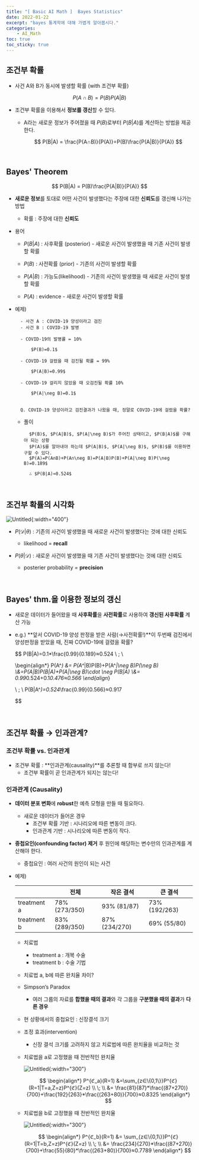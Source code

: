 ```yaml
---
title: "[ Basic AI Math ]  Bayes Statistics"
date: 2022-01-22
excerpt: "bayes 통계학에 대해 가볍게 알아봅시다."
categories: 
    - AI_Math
toc: true
toc_sticky: true
---
```



## 조건부 확률

- 사건 A와 B가 동시에 발생할 확률 (with 조건부 확률)

$$
P(A∩B) = P(B)P(A|B)
$$

- 조건부 확률을 이용해서 **정보를 갱신**할 수 있다.

    - A라는 새로운 정보가 주어졌을 때 $P(B)$로부터 $P(B|A)$를 계산하는 방법을 제공한다.

        $$
        P(B|A) = \frac{P(A∩B)}{P(A)}=P(B)\frac{P(A|B)}{P(A)}
        $$

<br/>

## Bayes' Theorem

$$
P(B|A) = P(B)\frac{P(A|B)}{P(A)}
$$

- **새로운 정보**를 토대로 어떤 사건이 발생했다는 주장에 대한 **신뢰도**를 갱신해 나가는 방법
    - 확률 : 주장에 대한 **신뢰도**
- 용어
    - $P(B|A)$ : 사후확률 (posterior) - 새로운 사건이 발생했을 때 기존 사건이 발생할 확률

    - $P(B)$ : 사전확률 (prior) - 기존의 사건이 발생할 확률

    - $P(A|B)$ : 가능도(likelihood) - 기존의 사건이 발생했을 때 새로운 사건이 발생할 확률

    - $P(A)$ : evidence - 새로운 사건이 발생할 확률
- 예제)
    
    <aside>

        - 사건 A : COVID-19 양성이라고 검진  
        - 사건 B : COVID-19 발병  

        - COVID-19의 발병률 = 10%  
            
            $P(B)=0.1$  
            
        - COVID-19 걸렸을 때 검진될 확률 = 99%  
            
            $P(A|B)=0.99$  
            
        - COVID-19 걸리지 않았을 때 오검진될 확률 10%  
            
            $P(A|\neg B)=0.1$  
            

        Q. COVID-19 양성이라고 검진결과가 나왔을 때, 정말로 COVID-19에 걸렸을 확률?
    
    </aside>
    
    - 풀이
        
        <aside>
        
            $P(B)$, $P(A|B)$, $P(A|\neg B)$가 주어진 상태이고, $P(B|A)$를 구해야 되는 상황  
            $P(A)$를 알아내야 하는데 $P(A|B)$, $P(A|\neg B)$, $P(B)$를 이용하면 구할 수 있다.  
            $P(A)=P(A∩B)+P(A∩\neg B)=P(A|B)P(B)+P(A|\neg B)P(\neg B)=0.189$  
            
            ∴ $P(B|A)≈0.524$
        
        </aside>
        
<br/>

## 조건부 확률의 시각화

![Untitled](/assets/images/posts/AI_Math/bayes_statistics/1.png){:width="400"}

- $P(\mathscr{D}|\theta)$ : 기존의 사건이 발생했을 때 새로운 사건이 발생했다는 것에 대한 신뢰도

    - likelihood = **recall**

- $P(\theta|\mathscr{D})$ : 새로운 사건이 발생했을 때 기존 사건이 발생했다는 것에 대한 신뢰도

    - posterier probability = **precision**

<br/>

## Bayes' thm.을 이용한 정보의 갱신

- 새로운 데이터가 들어왔을 때 **사후확률**을 **사전확률**로 사용하여 **갱신된 사후확률** 계산 가능
- e.g.) **앞서 COVID-19 양성 판정을 받은 사람(→사전확률!)**이 두번째 검진에서 양성판정을 받았을 때, 진짜 COVID-19에 걸렸을 확률?

    $$
    P(B|A)=0.1*\frac{0.99}{0.189}≈0.524
    \\ \; \\

    \begin{align*}
    P(A^*) &= P(A^*|B)P(B)+P(A^*|\neg B)P(\neg B)
    \\&=P(A|B)P(B|A)+P(A|\neg B)\cdot \neg P(B|A)
    \\&= 0.99*0.524+0.1*0.476≈0.566
    \end{align*}

    \\ \; \\
    P(B|A^*)=0.524*\frac{0.99}{0.566}≈0.917

    $$

<br/>

## 조건부 확률 → 인과관계?

### 조건부 확률 vs. 인과관계

- 조건부 확률 : **인과관계(causality)**를 추론할 때 함부로 쓰지 않는다!
    - 조건부 확률이 곧 인과관계가 되지는 않는다!

### 인과관계 (Causality)

- **데이터 분포 변화**에 **robust**한 예측 모형을 만들 때 필요하다.
    - 새로운 데이터가 들어온 경우
        - 조건부 확률 기반 : 시나리오에 따른 변동이 크다.
        - 인과관계 기반 : 시나리오에 따른 변동이 작다.
- **중첩요인(confounding factor) 제거** 후 원인에 해당하는 변수만의 인과관계를 계산해야 한다.
    - 중첩요인 : 여러 사건의 원인이 되는 사건
- 예제)
    
    
    |  | 전체 | 작은 결석 | 큰 결석 |
    | --- | --- | --- | --- |
    | treatment a | 78% (273/350) | 93% (81/87) | 73% (192/263) |
    | treatment b | 83% (289/350) | 87% (234/270) | 69% (55/80) |
    - 치료법
        - treatment a : 개복 수술
        - treatment b : 수술 기법
    - 치료법 a, b에 따른 완치율 차이?
    - Simpson’s Paradox
        - 여러 그룹의 자료를 **합했을 때의 결과**와 각 그룹을 **구분했을 때의 결과**가 **다른 경우**
    - 현 상황에서의 중첩요인 : 신장결석 크기
    - 조정 효과(intervention)
        - 신장 결석 크기를 고려하지 않고 치료법에 따른 완치율을 비교하는 것
    - 치료법을 a로 고정했을 때 전반적인 완치율
        
        ![Untitled](/assets/images/posts/AI_Math/bayes_statistics/2.png){:width="300"}
        
        $$
        \begin{align*}
        P^{ℭ_a}(R=1)
        &=\sum_{z∈\{0,1\}}P^{ℭ}(R=1|T=a,Z=z)P^{ℭ}(Z=z)
        \\ \; \\
        &= \frac{81}{87}*\frac{(87+270)}{700}+\frac{192}{263}*\frac{(263+80)}{700}≈0.8325
        \end{align*}
        $$
        
    - 치료법을 b로 고정했을 때 전반적인 완치율
        
        ![Untitled](/assets/images/posts/AI_Math/bayes_statistics/3.png){:width="300"}
        
        $$
        \begin{align*}
        P^{ℭ_b}(R=1)
        &= \sum_{z∈\{0,1\}}P^{ℭ}(R=1|T=b,Z=z)P^{ℭ}(Z=z)
        \\ \; \\
        &= \frac{234}{270}*\frac{(87+270)}{700}+\frac{55}{80}*\frac{(263+80)}{700}≈0.7789
        \end{align*}
        $$